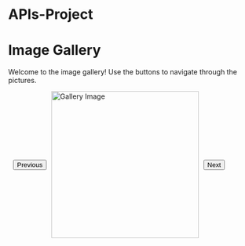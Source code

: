 # APIs-Project
# Image Gallery

Welcome to the image gallery! Use the buttons to navigate through the pictures.

<div class="gallery">
  <button id="prev">Previous</button>
  <img id="gallery-img" src="image1.jpg" alt="Gallery Image" width="300" />
  <button id="next">Next</button>
</div>

<script>
  const images = ['image1.jpg', 'image2.jpg', 'image3.jpg'];
  let currentIndex = 0;

  const imgElement = document.getElementById('gallery-img');
  const prevButton = document.getElementById('prev');
  const nextButton = document.getElementById('next');

  prevButton.addEventListener('click', () => {
    currentIndex = (currentIndex === 0) ? images.length - 1 : currentIndex - 1;
    imgElement.src = images[currentIndex];
  });

  nextButton.addEventListener('click', () => {
    currentIndex = (currentIndex === images.length - 1) ? 0 : currentIndex + 1;
    imgElement.src = images[currentIndex];
  });
</script>

<style>
  .gallery {
    display: flex;
    align-items: center;
  }
  button {
    margin: 0 10px;
  }
</style>
